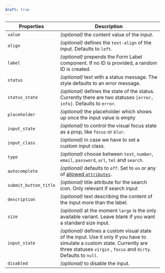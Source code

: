 ```yaml
---
draft: true
---
```


| Properties            | Description                                                                                                                                                                                   |
| --------------------- | --------------------------------------------------------------------------------------------------------------------------------------------------------------------------------------------- |
| `value`               | _(optional)_ the content value of the input.                                                                                                                                                  |
| `align`               | _(optional)_ defines the `text-align` of the input. Defaults to `left`.                                                                                                                       |
| `label`               | _(optional)_ prepends the Form Label component. If no ID is provided, a random ID is created.                                                                                                 |
| `status`              | _(optional)_ text with a status message. The style defaults to an error message.                                                                                                              |
| `status_state`        | _(optional)_ defines the state of the status. Currently there are two statuses `[error, info]`. Defaults to `error`.                                                                          |
| `placeholder`         | _(optional)_ the placeholder which shows up once the input value is empty                                                                                                                     |
| `input_state`         | _(optional)_ to control the visual focus state as a prop, like `focus` or `blur`.                                                                                                             |
| `input_class`         | _(optional)_ in case we have to set a custom input class.                                                                                                                                     |
| `type`                | _(optional)_ choose between `text`, `number`, `email`, `password`, `url`, `tel` and `search`.                                                                                                 |
| `autocomplete`        | _(optional)_ defaults to `off`. Set to `on` or any of [allowed `attributes`](https://developer.mozilla.org/en-US/docs/Web/HTML/Element/input#attr-autocomplete).                              |
| `submit_button_title` | _(optional)_ title attribute for the search icon. Only relevant if search input                                                                                                               |
| `description`         | _(optional)_ text describing the content of the input more than the label.                                                                                                                    |
| `size`                | _(optional)_ at the moment `large` is the only available variant. Leave blank if you want a standard size input.                                                                              |
| `input_state`         | _(optional)_ defines a custom visual state of the input. Use it only if you have to simulate a custom state. Currently are three statuses `virgin` , `focus` and `dirty`. Defaults to `null`. |
| `disabled`            | _(optional)_ to disable the input.                                                                                                                                                            |
